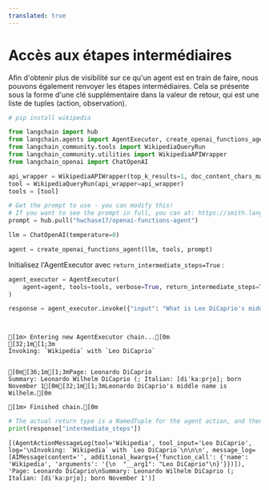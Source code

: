 ```yaml
---
translated: true
---
```


# Accès aux étapes intermédiaires

Afin d'obtenir plus de visibilité sur ce qu'un agent est en train de faire, nous pouvons également renvoyer les étapes intermédiaires. Cela se présente sous la forme d'une clé supplémentaire dans la valeur de retour, qui est une liste de tuples (action, observation).

```python
# pip install wikipedia
```

```python
from langchain import hub
from langchain.agents import AgentExecutor, create_openai_functions_agent
from langchain_community.tools import WikipediaQueryRun
from langchain_community.utilities import WikipediaAPIWrapper
from langchain_openai import ChatOpenAI

api_wrapper = WikipediaAPIWrapper(top_k_results=1, doc_content_chars_max=100)
tool = WikipediaQueryRun(api_wrapper=api_wrapper)
tools = [tool]

# Get the prompt to use - you can modify this!
# If you want to see the prompt in full, you can at: https://smith.langchain.com/hub/hwchase17/openai-functions-agent
prompt = hub.pull("hwchase17/openai-functions-agent")

llm = ChatOpenAI(temperature=0)

agent = create_openai_functions_agent(llm, tools, prompt)
```

Initialisez l'AgentExecutor avec `return_intermediate_steps=True` :

```python
agent_executor = AgentExecutor(
    agent=agent, tools=tools, verbose=True, return_intermediate_steps=True
)
```

```python
response = agent_executor.invoke({"input": "What is Leo DiCaprio's middle name?"})
```

```output


[1m> Entering new AgentExecutor chain...[0m
[32;1m[1;3m
Invoking: `Wikipedia` with `Leo DiCaprio`


[0m[36;1m[1;3mPage: Leonardo DiCaprio
Summary: Leonardo Wilhelm DiCaprio (; Italian: [diˈkaːprjo]; born November 1[0m[32;1m[1;3mLeonardo DiCaprio's middle name is Wilhelm.[0m

[1m> Finished chain.[0m
```

```python
# The actual return type is a NamedTuple for the agent action, and then an observation
print(response["intermediate_steps"])
```

```output
[(AgentActionMessageLog(tool='Wikipedia', tool_input='Leo DiCaprio', log='\nInvoking: `Wikipedia` with `Leo DiCaprio`\n\n\n', message_log=[AIMessage(content='', additional_kwargs={'function_call': {'name': 'Wikipedia', 'arguments': '{\n  "__arg1": "Leo DiCaprio"\n}'}})]), 'Page: Leonardo DiCaprio\nSummary: Leonardo Wilhelm DiCaprio (; Italian: [diˈkaːprjo]; born November 1')]
```
